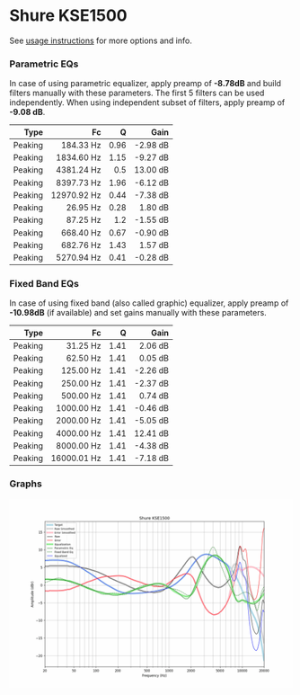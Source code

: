 # Shure KSE1500
See [usage instructions](https://github.com/jaakkopasanen/AutoEq#usage) for more options and info.

### Parametric EQs
In case of using parametric equalizer, apply preamp of **-8.78dB** and build filters manually
with these parameters. The first 5 filters can be used independently.
When using independent subset of filters, apply preamp of **-9.08 dB**.

| Type    | Fc          |    Q | Gain     |
|--------:|------------:|-----:|---------:|
| Peaking | 184.33 Hz   | 0.96 | -2.98 dB |
| Peaking | 1834.60 Hz  | 1.15 | -9.27 dB |
| Peaking | 4381.24 Hz  | 0.5  | 13.00 dB |
| Peaking | 8397.73 Hz  | 1.96 | -6.12 dB |
| Peaking | 12970.92 Hz | 0.44 | -7.38 dB |
| Peaking | 26.95 Hz    | 0.28 | 1.80 dB  |
| Peaking | 87.25 Hz    | 1.2  | -1.55 dB |
| Peaking | 668.40 Hz   | 0.67 | -0.90 dB |
| Peaking | 682.76 Hz   | 1.43 | 1.57 dB  |
| Peaking | 5270.94 Hz  | 0.41 | -0.28 dB |

### Fixed Band EQs
In case of using fixed band (also called graphic) equalizer, apply preamp of **-10.98dB**
(if available) and set gains manually with these parameters.

| Type    | Fc          |    Q | Gain     |
|--------:|------------:|-----:|---------:|
| Peaking | 31.25 Hz    | 1.41 | 2.06 dB  |
| Peaking | 62.50 Hz    | 1.41 | 0.05 dB  |
| Peaking | 125.00 Hz   | 1.41 | -2.26 dB |
| Peaking | 250.00 Hz   | 1.41 | -2.37 dB |
| Peaking | 500.00 Hz   | 1.41 | 0.74 dB  |
| Peaking | 1000.00 Hz  | 1.41 | -0.46 dB |
| Peaking | 2000.00 Hz  | 1.41 | -5.05 dB |
| Peaking | 4000.00 Hz  | 1.41 | 12.41 dB |
| Peaking | 8000.00 Hz  | 1.41 | -4.38 dB |
| Peaking | 16000.01 Hz | 1.41 | -7.18 dB |

### Graphs
![](./Shure%20KSE1500.png)